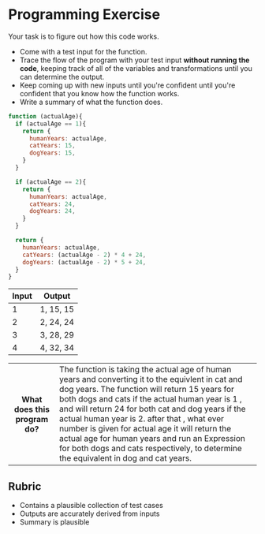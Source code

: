 # Programming Exercise

Your task is to figure out how this code works.

* Come with a test input for the function.
* Trace the flow of the program with your test input **without running the code**, keeping track of all of the variables and transformations until you can determine the output.
* Keep coming up with new inputs until you're confident until you're confident that you know how the function works.
* Write a summary of what the function does.

```js
function (actualAge){
  if (actualAge == 1){
    return {
      humanYears: actualAge,
      catYears: 15,
      dogYears: 15,
    }
  }

  if (actualAge == 2){
    return {
      humanYears: actualAge,
      catYears: 24,
      dogYears: 24,
    }
  }

  return {
    humanYears: actualAge,
    catYears: (actualAge - 2) * 4 + 24,
    dogYears: (actualAge - 2) * 5 + 24,
  }
}
```

| Input | Output    |
| ----- | --------- |
| 1     | 1, 15, 15 | 
| 2     | 2, 24, 24 | 
| 3     | 3, 28, 29 | 
| 4     | 4, 32, 34 |
<table>
  <tr>
    <th>What does this program do?</th>
    <td>The function is taking the actual age of human years and converting it
        to the equivlent in cat and dog years. The function will return 15 years for both
        dogs and cats if the actual human year is 1 , and will return 24  for both cat and dog years if the actual human year is 2.
        after that , what ever number is given for actual age it will return the actual age 
        for human years and run an Expression  for both dogs and cats respectively, to 
        determine the equivalent in dog and cat years.  
</td>
  </tr>
</table>

## Rubric

* Contains a plausible collection of test cases
* Outputs are accurately derived from inputs
* Summary is plausible
